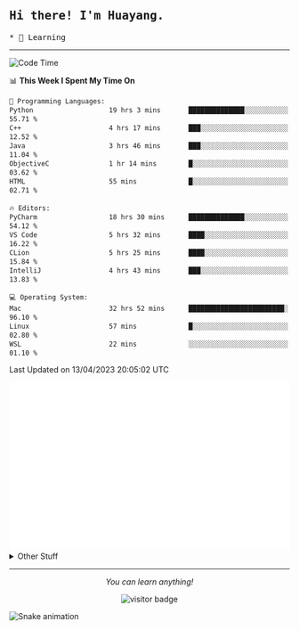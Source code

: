 <h2>
    <samp>Hi there! I'm Huayang.</samp>
</h2>
<p>
    <samp>
        * 🧐 Learning
    </samp>
</p>

<hr>

<!--START_SECTION:waka-->
![Code Time](http://img.shields.io/badge/Code%20Time-688%20hrs%2045%20mins-blue)

📊 **This Week I Spent My Time On** 

```text
💬 Programming Languages: 
Python                   19 hrs 3 mins       ██████████████░░░░░░░░░░░   55.71 % 
C++                      4 hrs 17 mins       ███░░░░░░░░░░░░░░░░░░░░░░   12.52 % 
Java                     3 hrs 46 mins       ███░░░░░░░░░░░░░░░░░░░░░░   11.04 % 
ObjectiveC               1 hr 14 mins        █░░░░░░░░░░░░░░░░░░░░░░░░   03.62 % 
HTML                     55 mins             █░░░░░░░░░░░░░░░░░░░░░░░░   02.71 % 

🔥 Editors: 
PyCharm                  18 hrs 30 mins      ██████████████░░░░░░░░░░░   54.12 % 
VS Code                  5 hrs 32 mins       ████░░░░░░░░░░░░░░░░░░░░░   16.22 % 
CLion                    5 hrs 25 mins       ████░░░░░░░░░░░░░░░░░░░░░   15.84 % 
IntelliJ                 4 hrs 43 mins       ███░░░░░░░░░░░░░░░░░░░░░░   13.83 % 

💻 Operating System: 
Mac                      32 hrs 52 mins      ████████████████████████░   96.10 % 
Linux                    57 mins             █░░░░░░░░░░░░░░░░░░░░░░░░   02.80 % 
WSL                      22 mins             ░░░░░░░░░░░░░░░░░░░░░░░░░   01.10 % 
```


 Last Updated on 13/04/2023 20:05:02 UTC
<!--END_SECTION:waka-->

<picture>
    <img src="/github-metrics.svg" alt="github metrics" style='visibility:visible'>
</picture>

<details>
  <summary>Other Stuff</summary>
  <br />
<!--   
  <p align="left">
    <img height="180em" src="https://github-readme-streak-stats.herokuapp.com/?user=GuillaumeFalourd" />
    
  </p> -->

  * 🏆 Some GitHub statistical reports:
  
  <img width="100%" src="https://github-profile-trophy.vercel.app/?username=xmchxup&column=7">
  <p align="left">  
    <img height="180em" src="https://github-readme-stats.vercel.app/api?username=xmchxup&hide_border=true&show_icons=true&include_all_commits=true&bg_color=0,EC6C6C,FFD479,FFFC79,73FA79&theme=graywhite&locale=en" />
    <img height="180em" src="https://github-readme-stats.vercel.app/api/top-langs/?username=xmchxup&hide=css,scss,html&langs_count=8&hide_border=true&layout=compact&bg_color=0,73FA79,73FDFF,D783FF&theme=graywhite&locale=en" />
  </p>
  
  <img width="100%" src="https://github-profile-summary-cards.vercel.app/api/cards/profile-details?username=xmchxup&theme=github" />
 
</a>
</details>
<hr>
<p align="center">
    <i>You can learn anything!</i>
    <p align="center">
        <img src="https://visitor-badge.laobi.icu/badge?page_id=xmchxup" alt="visitor badge"/>       
    </p>
</p>

![Snake animation](https://github.com/XmchxUp/XmchxUp/blob/output/github-contribution-grid-snake.gif)


